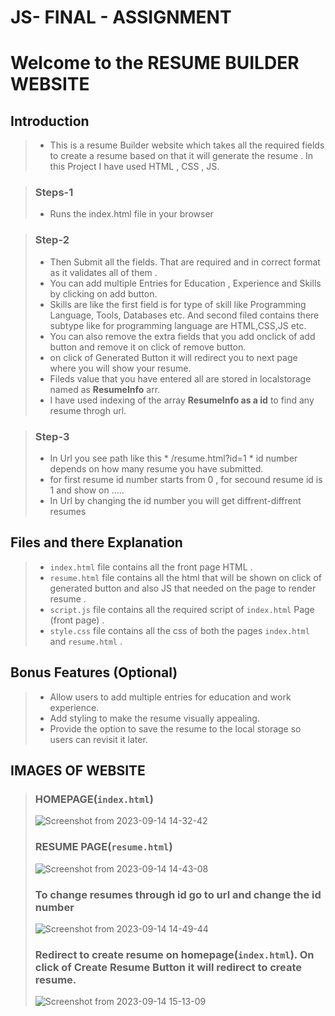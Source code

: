 # JS- FINAL - ASSIGNMENT




# Welcome to the RESUME BUILDER WEBSITE 
## Introduction
> + This is a resume Builder website which takes all the required fields to create a resume based on that it will generate the resume . In this Project I have used HTML , CSS , JS.

> ### Steps-1
> +  Runs the index.html file in your browser


> ### Step-2 
> + Then Submit all the fields. That are required and in correct format as it validates all of them .
> + You can add multiple Entries for Education , Experience and Skills  by clicking on add button.
> + Skills are like the first field is for type of skill like Programming Language, Tools, Databases etc. And second filed contains there subtype like for programming language are HTML,CSS,JS etc.
> + You can also remove the extra fields that you add onclick of add button and remove it on click of remove button.
> + on click of Generated Button it will redirect you to next page where you will show your resume.
> + Fileds value that you have entered all are stored in localstorage named as **ResumeInfo** arr.
> + I have used indexing of the array **ResumeInfo  as a id** to find any resume throgh url.


> ### Step-3
> + In Url you see path like this * /resume.html?id=1 * id number depends on how many resume you have submitted.
> + for first resume id number starts from 0 , for secound resume id is 1 and show on .....
> +  In Url by changing the id number you will get diffrent-diffrent resumes

## Files and there Explanation 
> + `index.html` file contains all the front page HTML .
> + `resume.html` file contains all the html that will be shown on click of generated button and also JS that needed on the page to render resume .
> + `script.js` file contains all the required script of `index.html` Page (front page) .
> + `style.css` file contains all the css of both the pages `index.html` and `resume.html` .

## Bonus Features (Optional)
> +  Allow users to add multiple entries for education and work experience.
> +  Add styling to make the resume visually appealing.
> +  Provide the option to save the resume to the local storage so users can revisit it later.
>

## IMAGES OF WEBSITE
> ### HOMEPAGE(`index.html`)
> ![Screenshot from 2023-09-14 14-32-42](https://github.com/sandeeps79/JS---FINALL---ASSIGNMENT/assets/140603357/988e1b3c-1536-45c7-b1f9-b1f950de10c0)
> ### RESUME PAGE(`resume.html`)
> ![Screenshot from 2023-09-14 14-43-08](https://github.com/sandeeps79/JS---FINALL---ASSIGNMENT/assets/140603357/1c4ce80b-2cd7-4301-a0b1-89a8a7b82af1)
> ### To change resumes through id go to url and change the id number
> ![Screenshot from 2023-09-14 14-49-44](https://github.com/sandeeps79/JS---FINALL---ASSIGNMENT/assets/140603357/2c51b03a-8bf5-4496-95db-41cce8c2a588)
> ### Redirect to create resume on homepage(`index.html`). On click of Create Resume Button it will redirect to create resume.
> ![Screenshot from 2023-09-14 15-13-09](https://github.com/sandeeps79/JS---FINALL---ASSIGNMENT/assets/140603357/5c415deb-348a-44c4-badd-5acc0678dad0)



